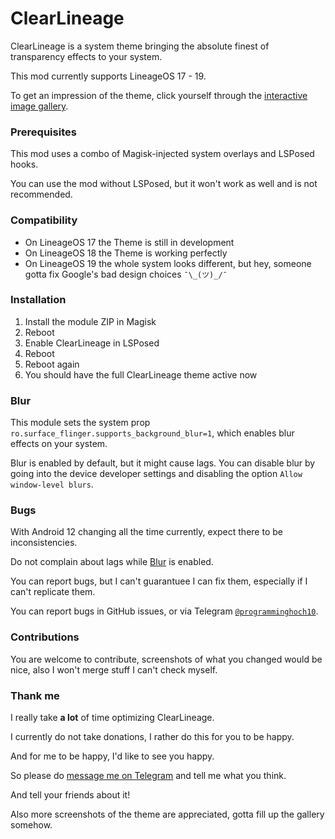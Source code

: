 # ClearLineage

ClearLineage is a system theme bringing the absolute finest of transparency effects to your system.

This mod currently supports LineageOS 17 - 19.

To get an impression of the theme,
click yourself through the
[interactive image gallery](https://programminghoch10.github.io/ClearLineage).

### Prerequisites

This mod uses a combo of Magisk-injected system overlays and LSPosed hooks.

You can use the mod without LSPosed,
but it won't work as well and is not recommended.

### Compatibility

* On LineageOS 17 the Theme is still in development
* On LineageOS 18 the Theme is working perfectly
* On LineageOS 19 the whole system looks different, but hey, someone gotta fix Google's bad design choices `¯\_(ツ)_/¯`

### Installation

1. Install the module ZIP in Magisk
1. Reboot
1. Enable ClearLineage in LSPosed
1. Reboot
1. Reboot again
1. You should have the full ClearLineage theme active now

### Blur

This module sets the system prop `ro.surface_flinger.supports_background_blur=1`, 
which enables blur effects on your system.

Blur is enabled by default, but it might cause lags.
You can disable blur by going into the device developer settings 
and disabling the option `Allow window-level blurs`.

### Bugs

With Android 12 changing all the time currently, expect there to be inconsistencies.

Do not complain about lags while [Blur](#blur) is enabled.

You can report bugs, but I can't guarantuee I can fix them, especially if I can't replicate them.

You can report bugs in GitHub issues,
or via Telegram
[`@programminghoch10`](https://t.me/programminghoch10).

### Contributions

You are welcome to contribute, screenshots of what you changed would be nice, also I won't merge stuff I can't check myself.

### Thank me

I really take **a lot** of time optimizing ClearLineage.

I currently do not take donations,
I rather do this for you to be happy.

And for me to be happy,
I'd like to see you happy.

So please do
[message me on Telegram](https://t.me/programminghoch10)
and tell me what you think.

And tell your friends about it!

Also more screenshots of the theme are appreciated,
gotta fill up the gallery somehow.
